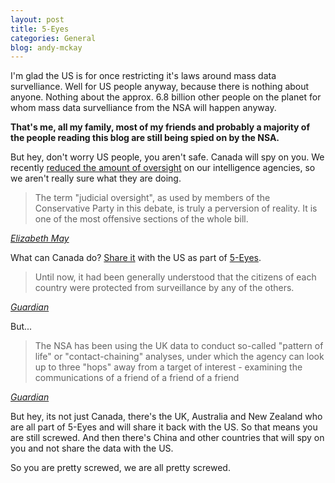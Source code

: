 ```yaml
---
layout: post
title: 5-Eyes
categories: General
blog: andy-mckay
---
```


I'm glad the US is for once restricting it's laws around mass data survelliance. Well for US people anyway, because there is nothing about anyone. Nothing about the approx. 6.8 billion other people on the planet for whom mass data survelliance from the NSA will happen anyway.

<b>That's me, all my family, most of my friends and probably a majority of the people reading this blog are still being spied on by the NSA.</b>

But hey, don't worry US people, you aren't safe. Canada will spy on you. We recently <a href="http://www.theglobeandmail.com/news/politics/privacy-security-and-terrorism-everything-you-need-to-know-about-bill-c-51/article23383976/">reduced the amount of oversight</a> on our intelligence agencies, so we aren't really sure what they are doing.

<blockquote>
The term "judicial oversight", as used by members of the Conservative Party in this debate, is truly a perversion of reality. It is one of the most offensive sections of the whole bill.
</blockquote>
<cite><a href="http://elizabethmaymp.ca/elizabeth-may-third-reading-speech-on-c-51/">Elizabeth May</a></cite>

What can Canada do? <a href="http://www.theguardian.com/world/2013/nov/20/us-uk-secret-deal-surveillance-personal-data">Share it</a> with the US as part of <a href="http://en.wikipedia.org/wiki/Five_Eyes">5-Eyes</a>.

<blockquote>
Until now, it had been generally understood that the citizens of each country were protected from surveillance by any of the others.
</blockquote>
<cite><a href="http://www.theguardian.com/world/2013/nov/20/us-uk-secret-deal-surveillance-personal-data">Guardian</a></cite>

But...

<blockquote>
The NSA has been using the UK data to conduct so-called "pattern of life" or "contact-chaining" analyses, under which the agency can look up to three "hops" away from a target of interest - examining the communications of a friend of a friend of a friend
</blockquote>
<cite><a href="http://www.theguardian.com/world/2013/nov/20/us-uk-secret-deal-surveillance-personal-data">Guardian</a></cite>

But hey, its not just Canada, there's the UK, Australia and New Zealand who are all part of 5-Eyes and will share it back with the US. So that means you are still screwed. And then there's China and other countries that will spy on you and not share the data with the US.

So you are pretty screwed, we are all pretty screwed.
